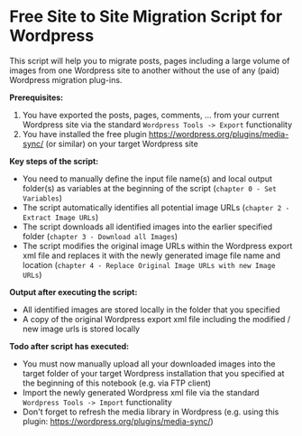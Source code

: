 # Free Site to Site Migration Script for Wordpress

This script will help you to migrate posts, pages including a large volume of images from one Wordpress site to another without the use of any (paid) Wordpress migration plug-ins.

**Prerequisites:**

1. You have exported the posts, pages, comments, ... from your current Wordpress site via the standard `Wordpress Tools -> Export` functionality
2. You have installed the free plugin https://wordpress.org/plugins/media-sync/ (or similar) on your target Wordpress site

**Key steps of the script:**

- You need to manually define the input file name(s) and local output folder(s) as variables at the beginning of the script (`chapter 0 - Set Variables`)
- The script automatically identifies all potential image URLs (`chapter 2 - Extract Image URLs`)
- The script downloads all identified images into the earlier specified folder (`chapter 3 - Download all Images`)
- The script modifies the original image URLs within the Wordpress export xml file and replaces it with the newly generated image file name and location (`chapter 4 - Replace Original Image URLs with new Image URLs`)

**Output after executing the script:**

- All identified images are stored locally in the folder that you specified
- A copy of the original Wordpress export xml file including the modified / new image urls is stored locally

**Todo after script has executed:**

- You must now manually upload all your downloaded images into the target folder of your target Wordpress installation that you specified at the beginning of this notebook (e.g. via FTP client)
- Import the newly generated Wordpress xml file via the standard `Wordpress Tools -> Import` functionality
- Don't forget to refresh the media library in Wordpress (e.g. using this plugin: https://wordpress.org/plugins/media-sync/)
